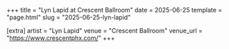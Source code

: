 +++
title = "Lyn Lapid at Crescent Ballroom"
date = 2025-06-25
template = "page.html"
slug = "2025-06-25-lyn-lapid"

[extra]
artist = "Lyn Lapid"
venue = "Crescent Ballroom"
venue_url = "https://www.crescentphx.com/"
+++

